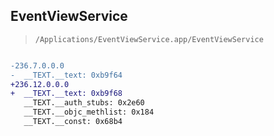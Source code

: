 ## EventViewService

> `/Applications/EventViewService.app/EventViewService`

```diff

-236.7.0.0.0
-  __TEXT.__text: 0xb9f64
+236.12.0.0.0
+  __TEXT.__text: 0xb9f68
   __TEXT.__auth_stubs: 0x2e60
   __TEXT.__objc_methlist: 0x184
   __TEXT.__const: 0x68b4

```
